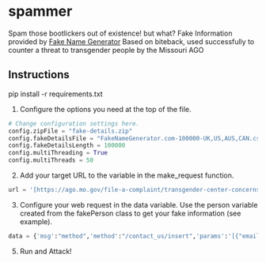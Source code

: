 # spammer
Spam those bootlickers out of existence! but what?
Fake Information provided by [Fake Name Generator](https://www.fakenamegenerator.com "Fake Name Generator")
Based on biteback, used successfully to counter a threat to transgender people by the Missouri AGO

## Instructions

pip install -r requirements.txt

1. Configure the options you need at the top of the file.
```python
# Change configuration settings here.
config.zipFile = "fake-details.zip"
config.fakeDetailsFile = "FakeNameGenerator.com-100000-UK,US,AUS,CAN.csv"
config.fakeDetailsLength = 100000
config.multiThreading = True
config.multiThreads = 50
```
2. Add your target URL to the variable in the make_request function.
```python
url = '[https://ago.mo.gov/file-a-complaint/transgender-center-concerns](https://canarymission.org/contact_us)'
```
3. Configure your web request in the data variable. Use the person variable created from the fakePerson class to get your fake information (see example).
```python
data = {'msg':"method",'method':"/contact_us/insert",'params':'[{"email":'+person.email+'","contactType":"Submit a Name","message":"'+person.firstName+" "+person.lastName+'- '+person.username+' on twitter and '+person.username+'1998 on insta. very anti israel and advocating for the killing of israeli children. Is a '+person.occupation+'"}]','id':"1",'randomSeed':id_generator(20, "abcdefghijklmnopqrstuvwxyz1234567890")}


```
5. Run and Attack!
